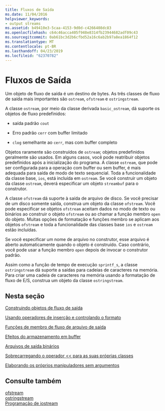 ```yaml
---
title: Fluxos de Saída
ms.date: 11/04/2016
helpviewer_keywords:
- output streams
ms.assetid: b49410e3-5caa-4153-9d0d-c4266408dc83
ms.openlocfilehash: c64c46acca405f948e8314fb23944682adf09c43
ms.sourcegitcommit: 0ab61bc3d2b6cfbd52a16c6ab2b97a8ea1864f12
ms.translationtype: MT
ms.contentlocale: pt-BR
ms.lasthandoff: 04/23/2019
ms.locfileid: "62370782"
---
```

# <a name="output-streams"></a>Fluxos de Saída

Um objeto de fluxo de saída é um destino de bytes. As três classes de fluxo de saída mais importantes são `ostream`, `ofstream` e `ostringstream`.

A classe `ostream`, por meio da classe derivada `basic_ostream`, dá suporte os objetos de fluxo predefinidos:

- saída padrão `cout`

- Erro padrão `cerr` com buffer limitado

- `clog` semelhante ao `cerr`, mas com buffer completo

Objetos raramente são construídos de `ostream`; objetos predefinidos geralmente são usados. Em alguns casos, você pode reatribuir objetos predefinidos após a inicialização do programa. A classe `ostream`, que pode ser configurada para a operação com buffer ou sem buffer, é mais adequada para saída de modo de texto sequencial. Toda a funcionalidade da classe base, `ios`, está incluída em `ostream`. Se você construir um objeto da classe `ostream`, deverá especificar um objeto `streambuf` para o construtor.

A classe `ofstream` dá suporte à saída de arquivo de disco. Se você precisar de um disco somente saída, construa um objeto da classe `ofstream`. Você pode especificar se objetos `ofstream` aceitam dados no modo de texto ou binários ao construir o objeto `ofstream` ou ao chamar a função membro `open` do objeto. Muitas opções de formatação e funções membro se aplicam aos objetos `ofstream` e toda a funcionalidade das classes base `ios` e `ostream` estão incluídas.

Se você especificar um nome de arquivo no construtor, esse arquivo é aberto automaticamente quando o objeto é construído. Caso contrário, você pode usar a função membro `open` depois de invocar o construtor padrão.

Assim como a função de tempo de execução `sprintf_s`, a classe `ostringstream` dá suporte a saídas para cadeias de caracteres na memória. Para criar uma cadeia de caracteres na memória usando a formatação de fluxo de E/S, construa um objeto da classe `ostringstream`.

## <a name="in-this-section"></a>Nesta seção

[Construindo objetos de fluxo de saída](../standard-library/constructing-output-stream-objects.md)

[Usando operadores de inserção e controlando o formato](../standard-library/using-insertion-operators-and-controlling-format.md)

[Funções de membro de fluxo de arquivo de saída](../standard-library/output-file-stream-member-functions.md)

[Efeitos do armazenamento em buffer](../standard-library/effects-of-buffering.md)

[Arquivos de saída binários](../standard-library/binary-output-files.md)

[Sobrecarregando o operador << para as suas próprias classes](../standard-library/overloading-the-output-operator-for-your-own-classes.md)

[Elaborando os próprios manipuladores sem argumentos](../standard-library/writing-your-own-manipulators-without-arguments.md)

## <a name="see-also"></a>Consulte também

[ofstream](../standard-library/basic-ofstream-class.md)<br/>
[ostringstream](../standard-library/basic-ostringstream-class.md)<br/>
[Programação de iostream](../standard-library/iostream-programming.md)<br/>
